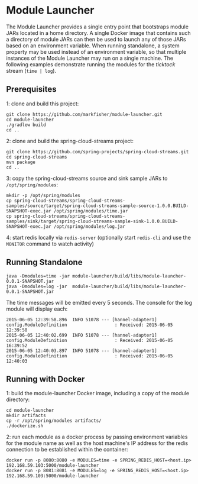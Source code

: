 # Module Launcher

The Module Launcher provides a single entry point that bootstraps module JARs located in a home directory. A single Docker image that contains such a directory of module JARs can then be used to launch any of those JARs based on an environment variable. When running standalone, a system property may be used instead of an environment variable, so that multiple instances of the Module Launcher may run on a single machine. The following examples demonstrate running the modules for the *ticktock* stream (`time | log`).

## Prerequisites

1: clone and build this project:

````
git clone https://github.com/markfisher/module-launcher.git
cd module-launcher
./gradlew build
cd ..
````

2: clone and build the spring-cloud-streams project:

````
git clone https://github.com/spring-projects/spring-cloud-streams.git
cd spring-cloud-streams
mvn package
cd ..
````

3: copy the spring-cloud-streams source and sink sample JARs to `/opt/spring/modules`:

````
mkdir -p /opt/spring/modules
cp spring-cloud-streams/spring-cloud-streams-samples/source/target/spring-cloud-streams-sample-source-1.0.0.BUILD-SNAPSHOT-exec.jar /opt/spring/modules/time.jar
cp spring-cloud-streams/spring-cloud-streams-samples/sink/target/spring-cloud-streams-sample-sink-1.0.0.BUILD-SNAPSHOT-exec.jar /opt/spring/modules/log.jar
````

4: start redis locally via `redis-server` (optionally start `redis-cli` and use the `MONITOR` command to watch activity)

## Running Standalone

````
java -Dmodules=time -jar module-launcher/build/libs/module-launcher-0.0.1-SNAPSHOT.jar
java -Dmodules=log -jar  module-launcher/build/libs/module-launcher-0.0.1-SNAPSHOT.jar
````

The time messages will be emitted every 5 seconds. The console for the log module will display each:

````
2015-06-05 12:39:58.896  INFO 51078 --- [hannel-adapter1] config.ModuleDefinition                  : Received: 2015-06-05 12:39:58
2015-06-05 12:40:02.699  INFO 51078 --- [hannel-adapter1] config.ModuleDefinition                  : Received: 2015-06-05 16:39:52
2015-06-05 12:40:03.897  INFO 51078 --- [hannel-adapter1] config.ModuleDefinition                  : Received: 2015-06-05 12:40:03
````

## Running with Docker

1: build the module-launcher Docker image, including a copy of the module directory:

````
cd module-launcher
mkdir artifacts
cp -r /opt/spring/modules artifacts/
./dockerize.sh
````

2: run each module as a docker process by passing environment variables for the module name as well as the host machine's IP address for the redis connection to be established within the container:

````
docker run -p 8080:8080 -e MODULES=time -e SPRING_REDIS_HOST=<host.ip> 192.168.59.103:5000/module-launcher
docker run -p 8081:8081 -e MODULES=log -e SPRING_REDIS_HOST=<host.ip> 192.168.59.103:5000/module-launcher
````
